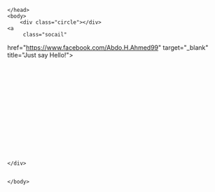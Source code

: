 <link rel="stylesheet" href="Stijl.css">
<html>
    <head>
        <meta charset="utf-8">
        
    </head>
    <body>
        <div class="circle"></div>
    <a 
         class="socail"
  href="https://www.facebook.com/Abdo.H.Ahmed99" target="_blank" title="Just say Hello!"></a>
<div class="test">
        
<svg version="1.1" id="Layer_1" xmlns="http://www.w3.org/2000/svg" xmlns:xlink="http://www.w3.org/1999/xlink" x="0px" y="0px"
    width="60%"
     heigt = "60%"
	 viewBox="0 0 226.133 152.467" style="enable-background:new 0 0 226.133 152.467;" xml:space="preserve">
<style type="text/css">
	.st0{fill:#35B5E3;}
	.st1{fill:#4B982E;}
	.st2{fill:#82D0EC;}
	.st3{fill:#E1F3FB;}
	.st4{fill:#FBCB43;}
	.st5{fill:#E7A322;}
	.st6{fill:#DF4435;}
	.st7{fill:#EA6B65;}
	.st8{fill:#AA3F7D;}
	.st9{fill:#D55197;}
</style>
<rect class="st0" width="226.133" height="119.372"/>
<rect y="101.051" class="st1" width="226.25" height="51.417"/>
<path class="st2" d="M0,6.051c0,0,45,4,43,46.667c0,0,19.667-2,31.667,23l3.333,26H0V6.051z"/>
<path class="st3" d="M0,49.703c0,0,26.356,3.165,25.273,26.258c0,0,8.644-2.082,15.139,11.448l1.804,14.072H0V49.703z"/>
<path class="st2" d="M226.333,5.051c0,0-42,4-40,46.667c0,0-19.667-2-31.667,23l-3.333,26h75V5.051z"/>
<path class="st3" d="M226.333,48.703c0,0-23.356,3.165-22.273,26.258c0,0-8.644-2.082-15.139,11.448l-1.804,14.072h39.216V48.703z"
	/>
<g id="Bird">
	<path class="st4" d="M163.667,110.051c0,0-8.667-5-2.667-24.667c0,0,10.667-34-23.333-51.667
		C102.492,15.44,80.842,47.994,77,54.717c-2.667,4.667-22,31.667-13,62.667c0,0,17,22.667,60.667,15
		C124.667,132.384,164,130.384,163.667,110.051z"/>
	<path class="st5" d="M162,84.384c0,0-3.333,0.333-5.333,2c0,0-11.333,41-40.333,41c0,0-31,4-52-8.667c0,0,13.333,18,57,16.333
		c0,0,36.667-1.667,43-22.333C164.333,112.717,153.667,101.384,162,84.384z"/>
	<g>
		<path class="st6" d="M91,89.384c0,0-4.667-18.333,8.333-7.333c0,0,4.667,3.678,14.667,1.339c0,0,5.667,2.661-2.333,11.661
			C111.667,95.051,101.333,104.384,91,89.384z"/>
	</g>
	<circle class="st7" cx="133" cy="87.877" r="8.42"/>
	<circle class="st7" cx="77.667" cy="75.544" r="7.92"/>
</g>
<g id="group_e">
	<path id="elove" class="st8 elove" d="M114.337,78.504c0,0,4.77,0.218,10.705-0.394c3.724-0.388,8.317-0.644,11.221-2.908
		c6.282-4.886,4.449-10.718,0.665-13.906c-3.631-3.069-7.873-0.248-7.873-0.248s2.07-4.654-1.568-7.717
		c-3.785-3.187-9.835-4.011-13.598,3.004c-1.739,3.248-1.219,7.811-0.967,11.552C113.319,73.841,114.337,78.504,114.337,78.504z"/>
	<path id="elove" class="st8 elove" d="M94.835,72.852c0,0,2.769-2.848,5.655-6.862c1.808-2.521,4.179-5.511,4.348-8.52
		c0.372-6.504-4.331-8.469-8.436-7.814c-3.945,0.623-4.499,4.76-4.499,4.76s-1.805-3.763-5.75-3.133
		c-4.105,0.656-7.964,3.977-5.598,10.048c1.097,2.809,4.272,4.915,6.78,6.748C91.322,71.003,94.835,72.852,94.835,72.852z"/>
</g>
<path id="relove" class="st9 relove" d="M114.337,77.791c0,0,4.77,0.218,10.705-0.394c3.724-0.388,8.317-0.644,11.221-2.908
	c6.282-4.886,4.449-10.718,0.665-13.906c-3.631-3.069-7.873-0.248-7.873-0.248s2.07-4.654-1.568-7.717
	c-3.785-3.187-9.835-4.012-13.598,3.004c-1.739,3.248-1.219,7.811-0.967,11.552C113.319,73.128,114.337,77.791,114.337,77.791z"/>
<path id="lelove" class="st9 lelove" d="M94.835,72.139c0,0,2.769-2.848,5.655-6.862c1.808-2.521,4.179-5.511,4.348-8.52
	c0.372-6.504-4.331-8.469-8.436-7.814c-3.945,0.623-4.499,4.76-4.499,4.76s-1.805-3.763-5.75-3.133
	c-4.105,0.656-7.964,3.977-5.598,10.048c1.097,2.809,4.272,4.915,6.78,6.748C91.322,70.29,94.835,72.139,94.835,72.139z"/>
<image style="display:none;overflow:visible;" width="303" height="205" xlink:href="../Capture.JPG"  transform="matrix(0.75 0 0 0.75 0 -1.2827)">
</image>
</svg>

    </div>

        
    </body>

</html>
